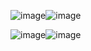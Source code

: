   ![image](https://files.catbox.moe/aiprxx.png)![image](https://files.catbox.moe/aiprxx.png)


  ![image](https://files.catbox.moe/aiprxx.png)![image](https://files.catbox.moe/aiprxx.png)
